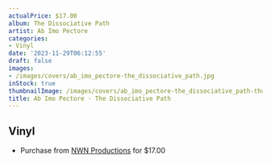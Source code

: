 ```yaml
---
actualPrice: $17.00
album: The Dissociative Path
artist: Ab Imo Pectore
categories:
- Vinyl
date: '2023-11-29T06:12:55'
draft: false
images:
- /images/covers/ab_imo_pectore-the_dissociative_path.jpg
inStock: true
thumbnailImage: /images/covers/ab_imo_pectore-the_dissociative_path-thumb.jpg
title: Ab Imo Pectore - The Dissociative Path
---
```


## Vinyl
* Purchase from [NWN Productions](http://shop.nwnprod.com/index.php?route=product/product&path=75&product_id=1662&sort=pd.name&order=ASC) for $17.00
